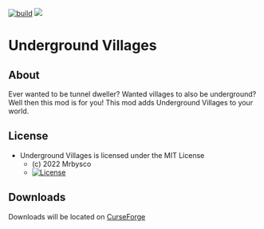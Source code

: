 [![build](https://github.com/Mrbysco/UndergroundVillages/actions/workflows/build.yml/badge.svg)](https://github.com/Mrbysco/UndergroundVillages/actions/workflows/build.yml) [![](http://cf.way2muchnoise.eu/versions/606989.svg)](https://www.curseforge.com/minecraft/mc-mods/underground-villages)

# Underground Villages #

## About ##
Ever wanted to be tunnel dweller? Wanted villages to also be underground? Well then this mod is for you!
This mod adds Underground Villages to your world.

## License ##
* Underground Villages is licensed under the MIT License
  - (c) 2022 Mrbysco
  - [![License](https://img.shields.io/badge/License-MIT-red.svg?style=flat)](http://opensource.org/licenses/MIT)

## Downloads ##
Downloads will be located on [CurseForge](https://www.curseforge.com/minecraft/mc-mods/underground-villages)
